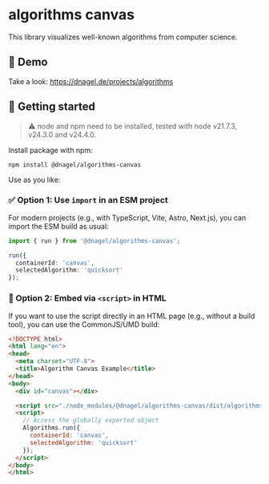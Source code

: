 # algorithms canvas

This library visualizes well-known algorithms from computer science.

## 👀 Demo

Take a look: https://dnagel.de/projects/algorithms


## 🔧 Getting started

> ⚠️ node and npm need to be installed, tested with node v21.7.3, v24.3.0 and v24.4.0.

Install package with npm:

```
npm install @dnagel/algorithms-canvas
```

Use as you like:

### ✅ Option 1: Use `import` in an ESM project

For modern projects (e.g., with TypeScript, Vite, Astro, Next.js), you can import the ESM build as usual:

```ts
import { run } from '@dnagel/algorithms-canvas';

run({
  containerId: 'canvas',
  selectedAlgorithm: 'quicksort'
});
```

### 🔁 Option 2: Embed via `<script>` in HTML

If you want to use the script directly in an HTML page (e.g., without a build tool), you can use the CommonJS/UMD build:

```html
<!DOCTYPE html>
<html lang="en">
<head>
  <meta charset="UTF-8">
  <title>Algorithm Canvas Example</title>
</head>
<body>
  <div id="canvas"></div>

  <script src="./node_modules/@dnagel/algorithms-canvas/dist/algorithms.umd.cjs"></script>
  <script>
    // Access the globally exported object
    Algorithms.run({
      containerId: 'canvas',
      selectedAlgorithm: 'quicksort'
    });
  </script>
</body>
</html>
```
